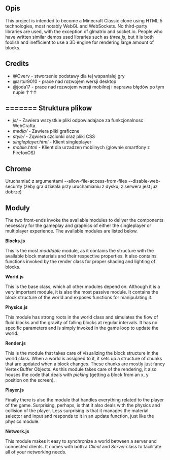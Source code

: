 Opis
---------------------

This project is intended to become a Minecraft Classic clone using HTML 5 technologies, most notably WebGL and WebSockets. No third-party libraries are used, with the exception of glmatrix and socket.io. People who have written similar demos used libraries such as *three.js*, but it is
both foolish and inefficient to use a 3D engine for rendering large amount of blocks.

Credits
---------------------
+ @Overv - stworzenie podstawy dla tej wspanialej gry
+ @artur9010 - prace nad rozwojem wersji desktop
+ @joda17 - prace nad rozwojem wersji mobilnej i naprawa błędów po tym nupie ↑↑↑

=======
Struktura plikow
---------------------

+ *js/* - Zawiera wszystkie pliki odpowiadajace za funkcjonalnosc WebCrafta.
+ *media/* - Zawiera pliki graficzne
+ *style/* - Zqwiera czcionki oraz pliki CSS
+ *singleplayer.html* - Klient singleplayer
+ *mobile.html* - Klient dla urzadzen mobilnych (głownie smartfony z FirefoxOS)

Chrome
---------------------
Uruchamiać z argumentami --allow-file-access-from-files --disable-web-security (żeby gra działała przy uruchamianiu z dysku, z serwera jest juz dobrze)

Moduły
---------------------

The two front-ends invoke the available modules to deliver the components necessary for the gameplay and graphics of either the singleplayer or multiplayer experience. The available modules are listed below.

**Blocks.js**

This is the most *moddable* module, as it contains the structure with the available block materials and their respective properties. It also contains functions invoked by the render class for proper shading and lighting of blocks.

**World.js**

This is the base class, which all other modules depend on. Although it is a very important module, it is also the most passive module. It contains the block structure of the world and exposes functions for manipulating it.

**Physics.js**

This module has strong roots in the world class and simulates the flow of fluid blocks and the gravity of falling blocks at regular intervals. It has no specific parameters and is simply invoked in the game loop to update the world.

**Render.js**

This is the module that takes care of visualizing the block structure in the world class. When a world is assigned to it, it sets up a structure of chunks that are updated when a block changes. These chunks are mostly just fancy Vertex Buffer Objects. As this module takes care of the rendering, it also houses the code that deals with *picking* (getting a block from an x, y position on the screen).

**Player.js**

Finally there is also the module that handles everything related to the player of the game. Surprising, perhaps, is that it also deals with the physics and collision of the player. Less surprising is that it manages the material selector and input and responds to it in an update function, just like the physics module.

**Network.js**

This module makes it easy to synchronize a world between a server and connected clients. It comes with both a *Client* and *Server* class to facilitate all of your networking needs.
